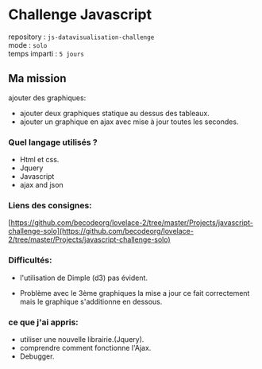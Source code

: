 # Challenge Javascript

repository : `js-datavisualisation-challenge`   
mode : `solo`   
temps imparti : `5 jours` 

## Ma mission

ajouter des graphiques:

- ajouter deux graphiques statique au dessus des tableaux.
- ajouter un graphique en ajax avec mise à jour toutes les secondes.
 
### Quel langage utilisés ?

- Html et css.
- Jquery
- Javascript
- ajax and json
 
### Liens des consignes:

[https://github.com/becodeorg/lovelace-2/tree/master/Projects/javascript-challenge-solo](https://github.com/becodeorg/lovelace-2/tree/master/Projects/javascript-challenge-solo)

### Difficultés:

- l'utilisation de Dimple (d3) pas évident.

- Problème avec le 3ème graphiques la mise a jour ce fait correctement mais le graphique s'additionne en dessous.

### ce que j'ai appris:

- utiliser une nouvelle librairie.(Jquery).
- comprendre comment fonctionne l'Ajax.
- Debugger.
